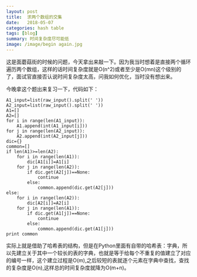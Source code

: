 ```yaml
---
layout: post
title:  求两个数组的交集
date:   2018-05-07
categories: hash table
tags: [blog]  
summary: 时间复杂度尽可能低
image: /image/begin again.jpg
---
```

这是面蘑菇街的时候的问题，今天拿出来敲一下。因为我当时想着是直接两个循环遍历两个数组，这样的话时间复杂度就是O(n^2)或者至少是O(mn)这个级别的了，面试官直接否认说时间复杂度太高，问我如何优化，当时没有想出来。

今晚拿这个题出来复习一下，代码如下：

    A1_input=list(raw_input().split(' '))
    A2_input=list(raw_input().split(' '))
    A1=[]
    A2=[]
    for i in range(len(A1_input)):
        A1.append(int(A1_input[i]))
    for j in range(len(A2_input)):
        A2.append(int(A2_input[j]))
    dic={}
    common=[]
    if len(A1)>=len(A2):
        for i in range(len(A1)):
            dic[A1[i]]=A1[i]
        for j in range(len(A2)):
            if dic.get(A2[j])==None:
                continue
            else:
                common.append(dic.get(A2[j]))
    else:
        for i in range(len(A2)):
            dic[A2[i]]=A2[i]
        for j in range(len(A1)):
            if dic.get(A1[j])==None:
                continue
            else:
                common.append(dic.get(A1[j]))
    print common

实际上就是借助了哈希表的结构，但是在Python里面有自带的哈希表：字典，所以先建立关于其中一个较长的表的字典，也就是等于给每个不重复的值建立了对应的编号一样，这个建立过程是O(m),之后较短的表就逐个元素在字典中查找，查找的复杂度是O(n),这样总的时间复杂度就降为O(m+n)。